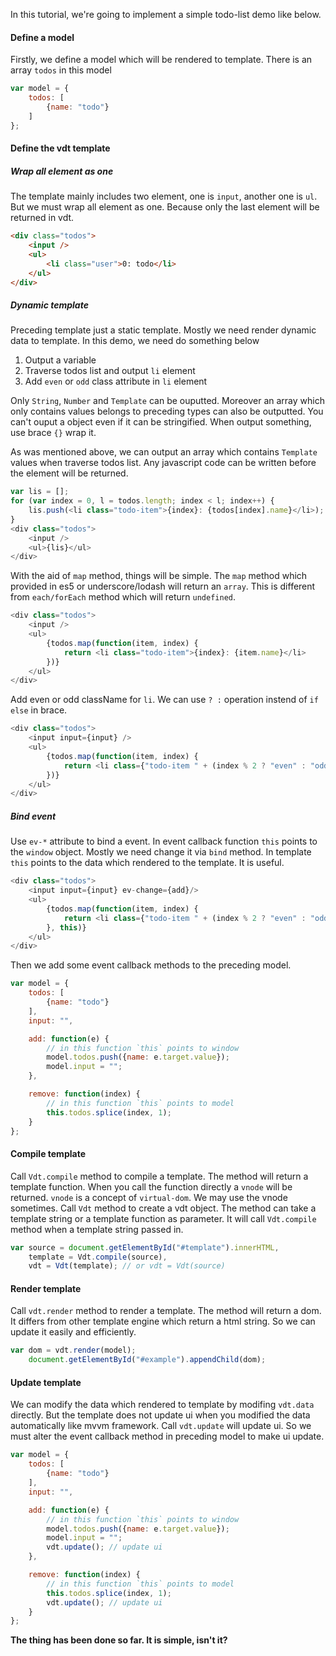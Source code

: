 In this tutorial, we're going to implement a simple todo-list demo like below.

<div id="todo_demo"></div>
<script type="text/vdt" id="todo_template">
    <div class="todos">
        <input value={input} ev-change={add} />
        <ul>
            {todos.map(function(todo, index) {
                return <li class={"todo-item " + (index % 2 ? "even" : "odd")} ev-dblclick={remove.bind(this, index)}>{index}: {todo.name}</li>
            }, this)}
        </ul>
    </div>
</script>

#### Define a model

Firstly, we define a model which will be rendered to template. There is an array `todos` in this model

```js
var model = {
    todos: [
        {name: "todo"}
    ]
};
```

#### Define the vdt template

##### Wrap all element as one

The template mainly includes two element, one is `input`, another one is `ul`. 
But we must wrap all element as one. Because only the last element will be returned in vdt.

```html
<div class="todos">
    <input />
    <ul>
        <li class="user">0: todo</li>
    </ul>
</div>
```

##### Dynamic template

Preceding template just a static template. Mostly we need render dynamic data to template.
In this demo, we need do something below 

1. Output a variable
2. Traverse todos list and output `li` element
3. Add `even` or `odd` class attribute in `li` element

Only `String`, `Number` and `Template` can be ouputted. Moreover an array which only contains values belongs to preceding types can also be outputted.
You can't ouput a object even if it can be stringified.
When output something, use brace `{}` wrap it.

As was mentioned above, we can output an array which contains `Template` values when traverse todos list. Any javascript code can be written before the element will be returned.

```js
var lis = [];
for (var index = 0, l = todos.length; index < l; index++) {
    lis.push(<li class="todo-item">{index}: {todos[index].name}</li>);
}
<div class="todos">
    <input />
    <ul>{lis}</ul>
</div>
```

With the aid of `map` method, things will be simple. The `map` method which provided in es5 or underscore/lodash will return an `array`.
This is different from `each/forEach` method which will return `undefined`.

```js
<div class="todos">
    <input />
    <ul>
        {todos.map(function(item, index) {
            return <li class="todo-item">{index}: {item.name}</li>
        })}
    </ul>
</div>
```

Add even or odd className for `li`. We can use `? :` operation instend of `if else` in brace.

```js
<div class="todos">
    <input input={input} />
    <ul>
        {todos.map(function(item, index) {
            return <li class={"todo-item " + (index % 2 ? "even" : "odd")}>{index}: {item.name}</li>
        })}
    </ul>
</div>
```

##### Bind event

Use `ev-*` attribute to bind a event. In event callback function `this` points to the `window` object. Mostly we need change it via `bind` method.
In template `this` points to the data which rendered to the template. It is useful.

```js
<div class="todos">
    <input input={input} ev-change={add}/>
    <ul>
        {todos.map(function(item, index) {
            return <li class={"todo-item " + (index % 2 ? "even" : "odd")} ev-dblclick={remove.bind(this, index)>{index}: {item.name}</li>
        }, this)}
    </ul>
</div>
```

Then we add some event callback methods to the preceding model.

```js
var model = {
    todos: [
        {name: "todo"}
    ],
    input: "",

    add: function(e) {
        // in this function `this` points to window
        model.todos.push({name: e.target.value});
        model.input = "";
    },

    remove: function(index) {
        // in this function `this` points to model
        this.todos.splice(index, 1);
    }
};
```

#### Compile template

Call `Vdt.compile` method to compile a template. The method will return a template function. When you call the function directly a `vnode` will be returned.
`vnode` is a concept of `virtual-dom`. We may use the vnode sometimes. Call `Vdt` method to create a vdt object. The method can take a template string
or a template function as parameter. It will call `Vdt.compile` method when a template string passed in.

```js
var source = document.getElementById("#template").innerHTML,
    template = Vdt.compile(source),
    vdt = Vdt(template); // or vdt = Vdt(source) 
```

#### Render template

Call `vdt.render` method to render a template. The method will return a dom. It differs from other template engine which return a html string.
So we can update it easily and efficiently.

```js
var dom = vdt.render(model);
    document.getElementById("#example").appendChild(dom);
```

#### Update template

We can modify the data which rendered to template by modifing `vdt.data` directly. But the template does not update ui when you modified the data automatically like mvvm framework.
Call `vdt.update` will update ui. So we must alter the event callback method in preceding model to make ui update.

```js
var model = {
    todos: [
        {name: "todo"}
    ],
    input: "",

    add: function(e) {
        // in this function `this` points to window
        model.todos.push({name: e.target.value});
        model.input = "";
        vdt.update(); // update ui
    },

    remove: function(index) {
        // in this function `this` points to model
        this.todos.splice(index, 1);
        vdt.update(); // update ui
    }
};
```

__The thing has been done so far. It is simple, isn't it?__
